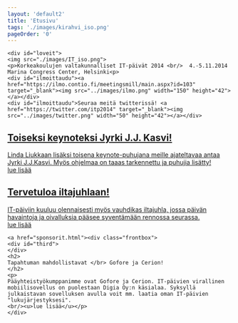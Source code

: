 ```yaml
---
layout: 'default2'
title: 'Etusivu'
tags: './images/kirahvi_iso.png'
pageOrder: '0'
---
```

<div class="pageupper">

	<div id="loveit">
	<img src="./images/IT_iso.png">
	<p>Korkeakoulujen valtakunnalliset IT-päivät 2014 <br/>  4.-5.11.2014 Marina Congress Center, Helsinki<p>
	<div id="ilmoittaudu"><a href="https://ilmo.contio.fi/meetingsmill/main.aspx?id=103" target="_blank"><img src="../images/ilmo.png" width="150" height="42"></a></div>	
	<div id="ilmoittaudu">Seuraa meitä twitterissä! <a href="https://twitter.com/itp2014" target="_blank"><img src="../images/twitter.png" width="50" height="42"></a></div>	
</div>
</div>


<div class="pagelower" class="clearfix">
<a href="/uutiset/jyrki.html">
		<div class="frontbox">
			<div id="first">
				</div>
				<h2>
				Toiseksi keynoteksi Jyrki J.J. Kasvi!
				</h2>
				<p>
				Linda Liukkaan lisäksi toisena keynote-puhujana meille ajateltavaa antaa Jyrki J.J.Kasvi. Myös ohjelmaa on taaas tarkennettu ja puhujia lisätty!
				<br/><u>lue lisää</u></p>
	</div>
</a>
	<a href="uutiset/iltajuhla.html">
		<div class="frontbox">
			<div id="second">
			</div>
				<h2>
				Tervetuloa iltajuhlaan!
				</h2>
				<p>
				IT-päiviin kuuluu olennaisesti myös vauhdikas iltajuhla, jossa päivän havaintoja ja oivalluksia pääsee syventämään rennossa seurassa. 
				<br/><u>lue lisää</u></p>
	</div>
</a>


	<a href="sponsorit.html"><div class="frontbox">
	<div id="third">
	</div>
	<h2>
	Tapahtuman mahdollistavat </br> Gofore ja Cerion! 
	</h2>
	<p>
	Pääyhteistyökumppanimme ovat Gofore ja Cerion. IT-päivien virallinen mobiilisovellus on puolestaan Digia Oy:n käsialaa. Syksyllä julkaistavan sovelluksen avulla voit mm. laatia oman IT-päivien "lukujärjestyksesi".
	<br/><u>lue lisää</u></p>
	</div>
</a>
<!--	<a href="puhujat.html">
<div class="frontbox">
	<div id="first">
	</div>
	<h2>
	Pääyhteistyö-<br/>kumppaneina</br> Gofore ja Cerion! 
	</h2>
	<p>
	Kiitollisena ja ylpeinä toivotamme pääyhteistyökumppanimme</br> Goforen ja Cerionin mukaan tiimiin! Digia Oy puolestaan tekee tapahtuman virallisen mobiiliappsin, joka julkaistaan hieman ennen tapahtumaa. Appsissa pääset tekemään omaa "lukujärjestystäsi". 
	</p>
	</div></a>-->
</div>
